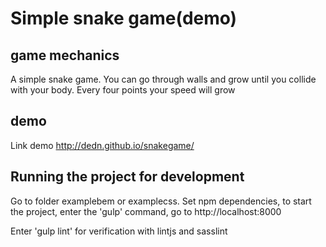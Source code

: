 # Simple snake game(demo)

## game mechanics
A simple snake game. You can go through walls and grow until you collide with your body. Every four points your speed will grow

## demo
Link demo http://dedn.github.io/snakegame/

## Running the project for development
 Go to folder examplebem or examplecss. Set npm dependencies, to start the project, enter the 'gulp' command, go to http://localhost:8000
 
 Enter 'gulp lint' for verification with lintjs and  sasslint
 
